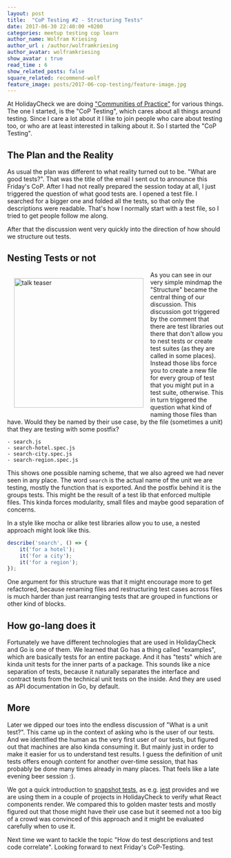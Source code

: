 ```yaml
---
layout: post
title:  "CoP Testing #2 - Structuring Tests"
date: 2017-06-30 22:40:00 +0200
categories: meetup testing cop learn
author_name: Wolfram Kriesing
author_url : /author/wolframkriesing
author_avatar: wolframkriesing
show_avatar : true
read_time : 6
show_related_posts: false
square_related: recommend-wolf
feature_image: posts/2017-06-cop-testing/feature-image.jpg
---
```


At HolidayCheck we are doing ["Communities of Practice"][cop] for various things. The one I started, is the
"CoP Testing", which cares about all things around testing. Since I care a lot about it
I like to join people who care about testing too, or who are at least interested in talking about it. 
So I started the "CoP Testing".

## The Plan and the Reality

As usual the plan was different to what reality turned out to be. "What are good tests?". 
That was the title of the email I sent out to announce this Friday's CoP.
After I had not really prepared the session today at all, I just triggered the 
question of what good tests are. I opened a test file. I searched for a bigger one
and folded all the tests, so that only the descriptions were readable. That's how 
I normally start with a test file, so I tried to get people follow me along.

After that the discussion went very quickly into the direction of how should 
we structure out tests.

## Nesting Tests or not

<img src="{{site.baseurl}}/img/posts/2017-06-cop-testing/mind-map.jpg" alt="talk teaser" width="300" style="float: left; margin: 1rem;" />

As you can see in our very simple mindmap the "Structure" became the central thing of our
discussion. This discussion got triggered by the comment that there are test libraries out
there that don't allow you to nest tests or create test suites (as they are called in some places).
Instead those libs force you to create a new file for every group of test that you might
put in a test suite, otherwise. This in turn triggered the question what kind of naming 
those files than have. Would they be named by their use case, by the file (sometimes a unit)
that they are testing with some postfix?

```
- search.js
- search-hotel.spec.js
- search-city.spec.js
- search-region.spec.js
```

This shows one possible naming scheme, that we also agreed we had never seen in any place.
The word `search` is the actual name of the unit we are testing, mostly the function that is exported.
And the postfix behind it is the groups tests. This might be the result of a test lib that
enforced multiple files. This kinda forces modularity, small files and maybe good separation of
concerns.

In a style like mocha or alike test libraries allow you to use, a nested approach might look like this.

```js
describe('search', () => {
    it('for a hotel');
    it('for a city');
    it('for a region');
});
```

One argument for this structure was that it might encourage more to get refactored, because
renaming files and restructuring test cases across files is much harder than just rearranging tests
that are grouped in functions or other kind of blocks.

## How go-lang does it

Fortunately we have different technologies that are used in HolidayCheck and Go is one of them.
We learned that Go has a thing called "examples", which are basically tests for an entire package.
And it has "tests" which are kinda unit tests for the inner parts of a package.
This sounds like a nice separation of tests, because it naturally separates the interface and contract
tests from the technical unit tests on the inside. And they are used as API documentation 
in Go, by default.

## More

Later we dipped our toes into the endless discussion of "What is a unit test?". This came up in the context
of asking who is the user of our tests. And we identified the human as the very first user
of our tests, but figured out that machines are also kinda consuming it. But mainly just in order
to make it easier for us to understand test results.
I guess the definition of unit tests offers enough content for another over-time session, 
that has probably be done many times already in many places. That feels like a late evening beer session :).

We got a quick introduction to [snapshot tests], as e.g. [jest] provides and we are using them in a couple of projects
in HolidayCheck to verify what React components render. We compared this to golden master tests and 
mostly figured out that those might have their use case but it seemed not a too big of a crowd
was convinced of this approach and it might be evaluated carefully when to use it.

Next time we want to tackle the topic "How do test descriptions and test code correlate".
Looking forward to next Friday's CoP-Testing.

[cop]: https://en.wikipedia.org/wiki/Community_of_practice
[snapshot tests]: http://randycoulman.com/blog/2016/09/06/snapshot-testing-use-with-care/
[jest]: https://facebook.github.io/jest/
